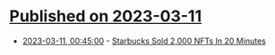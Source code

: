 # [Published on 2023-03-11](index.md)

* [2023-03-11, 00:45:00](https://slashdot.org/story/23/03/10/2150246/starbucks-sold-2000-nfts-in-20-minutes?utm_source=rss1.0mainlinkanon&utm_medium=feed) - [Starbucks Sold 2,000 NFTs In 20 Minutes](https://slashdot.org/story/23/03/10/2150246/starbucks-sold-2000-nfts-in-20-minutes?utm_source=rss1.0mainlinkanon&utm_medium=feed)
